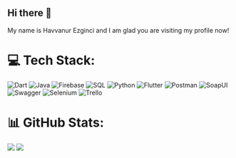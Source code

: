 ## Hi there 👋

My name is Havvanur Ezginci and I am glad you are visiting my profile now!
<!--
**havva-nur-ezginci/havva-nur-ezginci** is a ✨ _special_ ✨ repository because its `README.md` (this file) appears on your GitHub profile.

Here are some ideas to get you started:


🌱 I’m currently learning ...<br>🔭 I’m currently working on ...<br>👯 I’m looking to collaborate on ...<br>🤝 I’m looking for help with ...<br>🌱 I’m currently exploring ...<br>🤔 I’m looking for help with ...<br>💬 Ask me about ...<br>😄 Pronouns: ...<br>⚡ Fun fact: ...<br>


## 🌐 Social:
[![LinkedIn](https://img.shields.io/badge/LinkedIn-%230077B5.svg?logo=linkedin&logoColor=white)](https://linkedin.com/in/havva-nur-ezginci) 
-->

# 💻 Tech Stack:
![Dart](https://img.shields.io/badge/dart-%230175C2.svg?style=for-the-badge&logo=dart&logoColor=white) ![Java](https://img.shields.io/badge/java-%23ED8B00.svg?style=for-the-badge&logo=java&logoColor=white) ![Firebase](https://img.shields.io/badge/firebase-%23039BE5.svg?style=for-the-badge&logo=firebase) ![SQL](https://img.shields.io/badge/sql-%23ED8B00.svg?style=for-the-badge&logo=sql&logoColor=white) ![Python](https://img.shields.io/badge/python-%23039BE5.svg?style=for-the-badge&logo=python) ![Flutter](https://img.shields.io/badge/Flutter-%2302569B.svg?style=for-the-badge&logo=Flutter&logoColor=white) ![Postman](https://img.shields.io/badge/Postman-FF6C37?style=for-the-badge&logo=postman&logoColor=white) ![SoapUI](https://img.shields.io/badge/SoapUI-FCC624?style=for-the-badge&logo=soapui&logoColor=black) ![Swagger](https://img.shields.io/badge/-Swagger-%23Clojure?style=for-the-badge&logo=swagger&logoColor=white) ![Selenium](https://img.shields.io/badge/-Selenium-%23Clojure?style=for-the-badge&logo=selenium&logoColor=white) ![Trello](https://img.shields.io/badge/Trello-%23026AA7.svg?style=for-the-badge&logo=Trello&logoColor=white)

# 📊 GitHub Stats:
![](https://github-readme-stats.vercel.app/api/top-langs/?username=havva-nur-ezginci&theme=blueberry&hide_border=false&include_all_commits=true&count_private=true&layout=compact&v=1) ![](https://github-readme-streak-stats.herokuapp.com/?user=havva-nur-ezginci&theme=blueberry&hide_border=false&date=20240903)

<!--
top lang => &langs_count=12
![](https://github-readme-stats.vercel.app/api?username=havva-nur-ezginci&theme=blueberry&hide_border=false&include_all_commits=true&count_private=false)<br/>
-->

